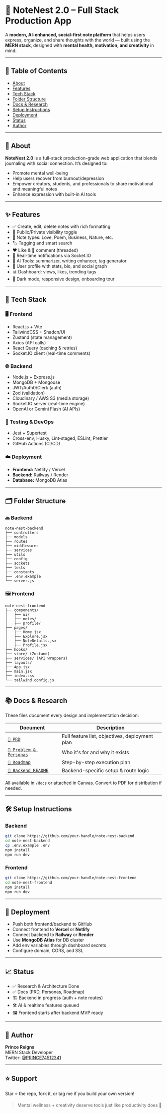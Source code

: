 # 🧠 NoteNest 2.0 – Full Stack Production App

A **modern, AI-enhanced, social-first note platform** that helps users express, organize, and share thoughts with the world — built using the **MERN stack**, designed with **mental health, motivation, and creativity** in mind.

---

## 📘 Table of Contents
- [About](#about)
- [Features](#features)
- [Tech Stack](#tech-stack)
- [Folder Structure](#folder-structure)
- [Docs & Research](#docs--research)
- [Setup Instructions](#setup-instructions)
- [Deployment](#deployment)
- [Status](#status)
- [Author](#author)

---

## 📌 About
**NoteNest 2.0** is a full-stack production-grade web application that blends journaling with social connection. It’s designed to:

- Promote mental well-being
- Help users recover from burnout/depression
- Empower creators, students, and professionals to share motivational and meaningful notes
- Enhance expression with built-in AI tools

---

## ✨ Features
- ✅ Create, edit, delete notes with rich formatting
- 🔐 Public/Private visibility toggle
- 📌 Note types: Love, Poem, Business, Nature, etc.
- 🏷️ Tagging and smart search
- ❤️ Like & 💬 comment (threaded)
- 🔔 Real-time notifications via Socket.IO
- 🧠 AI Tools: summarizer, writing enhancer, tag generator
- 👤 User profile with stats, bio, and social graph
- 📊 Dashboard: views, likes, trending tags
- 🌙 Dark mode, responsive design, onboarding tour

---

## 🧰 Tech Stack

### 🖥️ Frontend
- React.js + Vite
- TailwindCSS + Shadcn/UI
- Zustand (state management)
- Axios (API calls)
- React Query (caching & retries)
- Socket.IO client (real-time comments)

### 🌐 Backend
- Node.js + Express.js
- MongoDB + Mongoose
- JWT/Auth0/Clerk (auth)
- Zod (validation)
- Cloudinary / AWS S3 (media storage)
- Socket.IO server (real-time engine)
- OpenAI or Gemini Flash (AI APIs)

### 🧪 Testing & DevOps
- Jest + Supertest
- Cross-env, Husky, Lint-staged, ESLint, Prettier
- GitHub Actions (CI/CD)

### ☁️ Deployment
- **Frontend:** Netlify / Vercel
- **Backend:** Railway / Render
- **Database:** MongoDB Atlas

---

## 🗂️ Folder Structure

### 🔙 Backend
```
note-nest-backend
├── controllers
├── models
├── routes
├── middlewares
├── services
├── utils
├── config
├── sockets
├── tests
├── constants
├── .env.example
└── server.js
```

### 🖼️ Frontend
```
note-nest-frontend
├── components/
│   ├── ui/
│   ├── notes/
│   ├── profile/
├── pages/
│   ├── Home.jsx
│   ├── Explore.jsx
│   ├── NoteDetails.jsx
│   ├── Profile.jsx
├── hooks/
├── store/ (Zustand)
├── services/ (API wrappers)
├── layouts/
├── App.jsx
├── main.jsx
├── index.css
└── tailwind.config.js
```

---

## 📚 Docs & Research

These files document every design and implementation decision:

| Document | Description |
|----------|-------------|
| [`📄 PRD`](./NoteNest2_PRD.md) | Full feature list, objectives, deployment plan |
| [`📄 Problem & Personas`](./NoteNest_Problem_Solution_Personas.md) | Who it's for and why it exists |
| [`📄 Roadmap`](./Production_Grade_WebApp_Roadmap.md) | Step-by-step execution plan |
| [`📄 Backend README`](./NoteNest_Backend_README.md) | Backend-specific setup & route logic |

All available in `/docs` or attached in Canvas. Convert to PDF for distribution if needed.

---

## 🛠️ Setup Instructions

### Backend
```bash
git clone https://github.com/your-handle/note-nest-backend
cd note-nest-backend
cp .env.example .env
npm install
npm run dev
```

### Frontend
```bash
git clone https://github.com/your-handle/note-nest-frontend
cd note-nest-frontend
npm install
npm run dev
```

---

## 🚀 Deployment
- Push both frontend/backend to GitHub
- Connect frontend to **Vercel** or **Netlify**
- Connect backend to **Railway** or **Render**
- Use **MongoDB Atlas** for DB cluster
- Add env variables through dashboard secrets
- Configure domain, CORS, and SSL

---

## 📈 Status
- ✅ Research & Architecture Done
- ✅ Docs (PRD, Personas, Roadmap)
- 🏗️ Backend in progress (auth + note routes)
- 🛠️ AI & realtime features queued
- 🖼️ Frontend starts after backend MVP ready

---

## 🙋 Author
**Prince Reigns**  
MERN Stack Developer  
Twitter: [@PRINCE74512341](https://x.com/PRINCE74512341)

---

## ⭐ Support
Star ⭐ the repo, fork it, or tag me if you build your own version!

> Mental wellness + creativity deserve tools just like productivity does 💙

